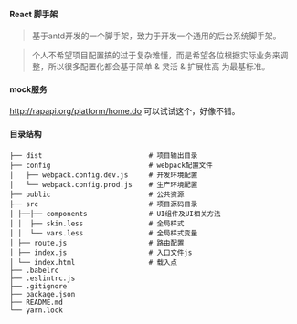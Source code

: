 #### React 脚手架
> 基于antd开发的一个脚手架，致力于开发一个通用的后台系统脚手架。

> 个人不希望项目配置搞的过于复杂难懂，而是希望各位根据实际业务来调整，所以很多配置化都会基于简单 & 灵活 & 扩展性高 为最基标准。

#### mock服务

http://rapapi.org/platform/home.do 可以试试这个，好像不错。


#### 目录结构
``` shell
├── dist                          # 项目输出目录
├── config                        # webpack配置文件
│   ├── webpack.config.dev.js     # 开发环境配置
│   └── webpack.config.prod.js    # 生产环境配置
├── public                        # 公共资源
├── src                           # 项目源码目录
│ ├──├── components               # UI组件及UI相关方法
│ │  ├── skin.less                # 全局样式
│ │  └── vars.less                # 全局样式变量
│ ├── route.js                    # 路由配置
│ ├── index.js                    # 入口文件js
│ └── index.html                  # 载入点
├── .babelrc      
├── .eslintrc.js                
├── .gitignore
├── package.json
├── README.md
└── yarn.lock
```
